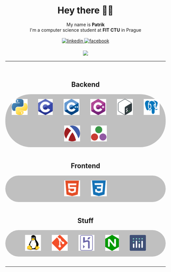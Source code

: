 ﻿# <div align="center">Hey there 🙋‍♂️</div>  

<div align="center">My name is <b>Patrik</b></div>
<div align="center">I'm a computer science student at <b>FIT CTU</b> in Prague</div>

<br/>

<div align="center">
    <a href="https://linkedin.com/in/patrik-drbal-3772a71ab" target="_blank">
        <img src=https://img.shields.io/badge/linkedin-%231E77B5.svg?&style=for-the-badge&logo=linkedin&logoColor=white alt=linkedin style="margin-bottom: 5px;" />
    </a>
    <a href="https://www.facebook.com/patrik.drbal" target="_blank">
        <img src=https://img.shields.io/badge/facebook-%250E87FB.svg?&style=for-the-badge&logo=facebook&logoColor=white alt=facebook style="margin-bottom: 5px;" />
    </a>  
</div> 

<br/>

<div align="center">
    <img src="https://github-readme-stats.vercel.app/api/top-langs/?username=whaypr&hide_border=true&layout=compact&hide=jupyter%20notebook&theme=monokai&langs_count=10" />  
</div>

-----------
<br/>

## <div align="center">Backend</div>  
<div align="center" style="background-color: rgb(50, 50, 50, 0.3);border-radius: 80px;">
    <img style="margin:15px" src="icons/python.png" alt="Python" title="Python" height="50" />
    <img style="margin:15px" src="icons/c.png" alt="C" title="C" height="50" />
    <img style="margin:15px" src="icons/cplusplus.png" alt="C++" title="C++" height="50" />
    <img style="margin:15px" src="icons/csharp.png" alt="C#" title="C#" height="50" />
    <img style="margin:15px" src="icons/bash.svg" alt="Bash" title="Bash" height="50" />
    <img style="margin:15px" src="icons/postgre.png" alt="PostgreSQL" title="PostgreSQL" height="50" />
    <img style="margin:15px" src="icons/racket.png" alt="Racket" title="Racket" height="50" />
    <img style="margin:15px" src="icons/julia.png" alt="Julia" title="Julia" height="50" />
</div>

<br/>

## <div align="center">Frontend</div>  
<div align="center" style="background-color: rgb(50, 50, 50, 0.3);border-radius: 80px;">
    <img style="margin:15px" src="icons/html5.png" alt="HTML5" title="HTML5" height="50" />
    <img style="margin:15px" src="icons/css3.png" alt="CSS3" title="CSS3" height="50" />
</div>

<br/>

## <div align="center">Stuff</div>  
<div align="center" style="background-color: rgb(50, 50, 50, 0.3);border-radius: 80px;">
    <img style="margin:15px" src="icons/linux.png" alt="Linux" title="Linux" height="50" />
    <img style="margin:15px" src="icons/git.png" alt="git" title="git" height="50" />
    <img style="margin:15px" src="icons/heroku.png" alt="Heroku" title="Heroku" height="50" />
    <img style="margin:15px" src="icons/nginx.png" alt="NGINX" title="NGINX" height="50" />
    <img style="margin:15px" src="icons/plotly.png" alt="Dash Plotly" title="Dash Plotly" height="50" />
</div>

<br/>

-----------
